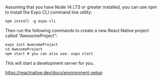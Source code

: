 Assuming that you have Node 14 LTS or greater installed, you can use npm to install the Expo CLI command line utility:

```js
npm install -g expo-cli
```

Then run the following commands to create a new React Native project called "AwesomeProject":

```js
expo init AwesomeProject
cd AwesomeProject
npm start # you can also use: expo start
```

This will start a development server for you.

https://reactnative.dev/docs/environment-setup